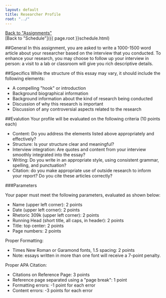 ```yaml
---
layout: default
title: Researcher Profile
root: "../"
---
```

[Back to "Assignments"](index.html)  
[Back to "Schedule"]({{ page.root }}schedule.html)  

##General
In this assignment, you are asked to write a 1000-1500 word article about your researcher based on the interview that you conducted. To enhance your research, you may choose to follow up your interview in person: a visit to a lab or classroom will give you rich descriptive details.  

##Specifics
While the structure of this essay may vary, it should include the following elements:
* A compelling "hook" or introduction
* Background biographical information
* Background information about the kind of research being conducted
* Discussion of why this research is important
* Discussion of any controversial aspects related to the research

##Evalution
Your profile will be evaluated on the following criteria (10 points each)
* Content: Do you address the elements listed above appropriately and effectively?
* Structure: Is your structure clear and meaningful?
* Interview integration: Are quotes and content from your interview smoothly integrated into the essay?
* Writing: Do you write in an appropriate style, using consistent grammar, spelling, and punctuation?
* Citation: do you make appropriate use of outside research to inform your report? Do you cite these articles correctly?  

###Parameters

Your paper must meet the following parameters, evaluated as shown below:
* Name (upper left corner): 2 points
* Date (upper left corner): 2 points
* Rhetoric 309k (upper left corner): 2 points
* Running Head (short title, all caps, in header): 2 points
* Title: top center: 2 points
* Page numbers: 2 points  

Proper Formatting:
* Times New Roman or Garamond fonts, 1.5 spacing: 2 points
* Note: essays written in more than one font will receive a 7-point penalty. 

Proper APA Citation: 
* Citations on Reference Page: 3 points
* Reference page separated using a "page break": 1 point
* Formatting errors: -1 point for each error
* Content errors: -3 points for each error
